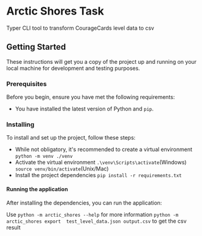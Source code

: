 # Arctic Shores Task

Typer CLI tool to transform CourageCards level data to csv

## Getting Started

These instructions will get you a copy of the project up and running on your local machine for development and testing purposes.

### Prerequisites

Before you begin, ensure you have met the following requirements:

- You have installed the latest version of Python and `pip`.


### Installing

To install and set up the project, follow these steps:
- While not obligatory, it's recommended to create a virtual environment `python -m venv ./venv`
- Activate the virtual environment `.\venv\Scripts\activate`(Windows) `source venv/bin/activate`(Unix/Mac)
- Install the project dependencies `pip install -r requirements.txt`

#### Running the application

After installing the dependencies, you can run the application:

 Use `python -m arctic_shores --help` for more information
`python -m arctic_shores export  test_level_data.json output.csv` to get the csv result



